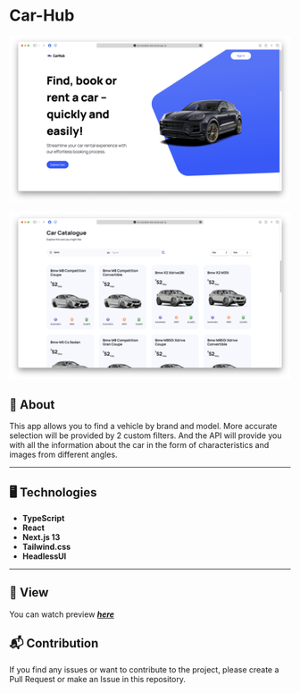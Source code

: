 # Car-Hub

![main](./public/preview-main.png)

![main](./public/preview-car-catalogue.png)

## :memo: About

This app allows you to find a vehicle by brand and model. More accurate selection will be provided by 2 custom filters. And the API will provide you with all the information about the car in the form of characteristics and images from different angles.

---
## :desktop_computer: Technologies
* **TypeScript**
* **React**
* **Next.js 13**
* **Tailwind.css**
* **HeadlessUI**

---
## :mag_right: View
You can watch preview [*****here*****](https://car-paradise-keo.vercel.app/)

## :mailbox_with_mail: Contribution

If you find any issues or want to contribute to the project, please create a Pull Request or make an Issue in this repository.